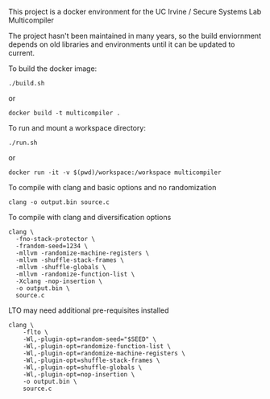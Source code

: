 
This project is a docker environment for the UC Irvine / Secure Systems Lab Multicompiler

The project hasn't been maintained in many years, so the build enviornment depends on old libraries and environments until it can be updated to current. 

To build the docker image: 
```
./build.sh 
```
or
```
docker build -t multicompiler .
```

To run and mount a workspace directory: 
```
./run.sh
```
or
``` 
docker run -it -v $(pwd)/workspace:/workspace multicompiler
```


To compile with clang and basic options and no randomization
```
clang -o output.bin source.c 
```

To compile with clang and diversification options
```
clang \
  -fno-stack-protector \
  -frandom-seed=1234 \
  -mllvm -randomize-machine-registers \
  -mllvm -shuffle-stack-frames \
  -mllvm -shuffle-globals \
  -mllvm -randomize-function-list \
  -Xclang -nop-insertion \
  -o output.bin \ 
  source.c 
```


LTO may need additional pre-requisites installed
```
clang \
    -flto \
    -Wl,-plugin-opt=random-seed="$SEED" \
    -Wl,-plugin-opt=randomize-function-list \
    -Wl,-plugin-opt=randomize-machine-registers \
    -Wl,-plugin-opt=shuffle-stack-frames \
    -Wl,-plugin-opt=shuffle-globals \
    -Wl,-plugin-opt=nop-insertion \
    -o output.bin \
    source.c
```

